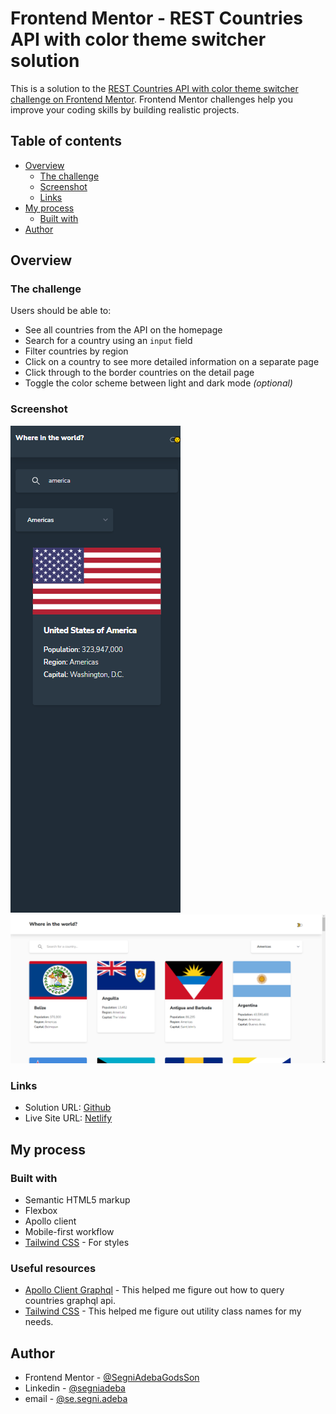 # Frontend Mentor - REST Countries API with color theme switcher solution

This is a solution to the [REST Countries API with color theme switcher challenge on Frontend Mentor](https://www.frontendmentor.io/challenges/rest-countries-api-with-color-theme-switcher-5cacc469fec04111f7b848ca). Frontend Mentor challenges help you improve your coding skills by building realistic projects.

## Table of contents

-   [Overview](#overview)
    -   [The challenge](#the-challenge)
    -   [Screenshot](#screenshot)
    -   [Links](#links)
-   [My process](#my-process)
    -   [Built with](#built-with)
-   [Author](#author)


## Overview

### The challenge

Users should be able to:

-   See all countries from the API on the homepage
-   Search for a country using an `input` field
-   Filter countries by region
-   Click on a country to see more detailed information on a separate page
-   Click through to the border countries on the detail page
-   Toggle the color scheme between light and dark mode _(optional)_

### Screenshot

![](./screenshot-mobile.png)
![](./screenshot-desktop.png)

### Links

-   Solution URL: [Github](https://github.com/SegniAdebaGodsSon/Frontend-Mentor/tree/master/REST%20Countries%20API%20with%20color%20theme%20switcher/rest-countries-api)
-   Live Site URL: [Netlify](https://famous-semolina-d28f74.netlify.app/)

## My process

### Built with

- Semantic HTML5 markup
- Flexbox
- Apollo client
- Mobile-first workflow
- [Tailwind CSS](https://tailwindcss.com) - For styles

### Useful resources

- [Apollo Client Graphql](https://www.apollographql.com/docs/react/) - This helped me figure out how to query countries graphql api.
- [Tailwind CSS](https://www.tailwindcss.com) - This helped me figure out utility class names for my needs.

## Author

- Frontend Mentor - [@SegniAdebaGodsSon](https://www.frontendmentor.io/profile/SegniAdebaGodsSon)
- Linkedin - [@segniadeba](https://www.linkedin.com/in/segniadeba/)
- email - [@se.segni.adeba](se.segni.adeba@gmail.com)

